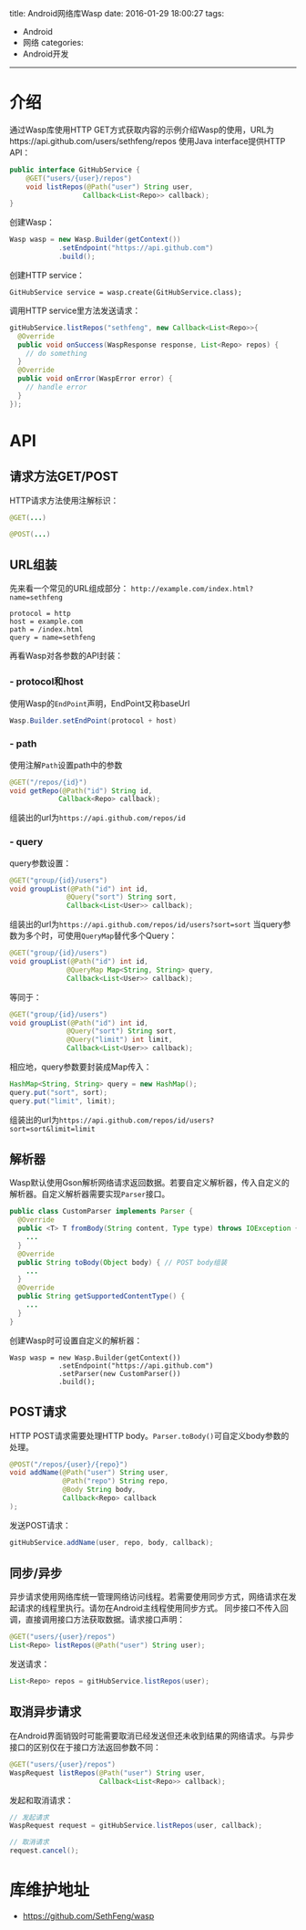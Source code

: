 title: Android网络库Wasp
date: 2016-01-29 18:00:27
tags:
- Android
- 网络
categories:
- Android开发
---
# 介绍
通过Wasp库使用HTTP GET方式获取内容的示例介绍Wasp的使用，URL为https://api.github.com/users/sethfeng/repos
使用Java interface提供HTTP API：
```java
public interface GitHubService {
    @GET("users/{user}/repos")
    void listRepos(@Path("user") String user, 
                  Callback<List<Repo>> callback);
}
```

<!-- more -->

创建Wasp：
```java
Wasp wasp = new Wasp.Builder(getContext())
            .setEndpoint("https://api.github.com")
            .build();
```
创建HTTP service：
```
GitHubService service = wasp.create(GitHubService.class);
```
调用HTTP service里方法发送请求：
```java
gitHubService.listRepos("sethfeng", new Callback<List<Repo>>{
  @Override
  public void onSuccess(WaspResponse response, List<Repo> repos) {
    // do something
  }
  @Override
  public void onError(WaspError error) {
    // handle error
  }
});
```

# API
## 请求方法GET/POST
HTTP请求方法使用注解标识：
```java
@GET(...)
```
```java
@POST(...)
```

## URL组装
先来看一个常见的URL组成部分：
`http://example.com/index.html?name=sethfeng`
```
protocol = http
host = example.com
path = /index.html
query = name=sethfeng
```
再看Wasp对各参数的API封装：
### - protocol和host
使用Wasp的`EndPoint`声明，EndPoint又称baseUrl
```java
Wasp.Builder.setEndPoint(protocol + host)
```
### - path
使用注解`Path`设置path中的参数
```java
@GET("/repos/{id}")
void getRepo(@Path("id") String id, 
            Callback<Repo> callback);
```
组装出的url为`https://api.github.com/repos/id`
### - query
query参数设置：
```java
@GET("group/{id}/users")
void groupList(@Path("id") int id, 
              @Query("sort") String sort, 
              Callback<List<User>> callback);
```
组装出的url为`https://api.github.com/repos/id/users?sort=sort`
当query参数为多个时，可使用`QueryMap`替代多个Query：
```java
@GET("group/{id}/users")
void groupList(@Path("id") int id, 
              @QueryMap Map<String, String> query, 
              Callback<List<User>> callback);
```
等同于：
```java
@GET("group/{id}/users")
void groupList(@Path("id") int id, 
              @Query("sort") String sort, 
              @Query("limit") int limit, 
              Callback<List<User>> callback);
```
相应地，query参数要封装成Map传入：
```java
HashMap<String, String> query = new HashMap();
query.put("sort", sort);
query.put("limit", limit);
```
组装出的url为`https://api.github.com/repos/id/users?sort=sort&limit=limit`

## 解析器
Wasp默认使用Gson解析网络请求返回数据。若要自定义解析器，传入自定义的解析器。自定义解析器需要实现`Parser`接口。
```java
public class CustomParser implements Parser {
  @Override
  public <T> T fromBody(String content, Type type) throws IOException { // 结果解析
    ...
  }
  @Override
  public String toBody(Object body) { // POST body组装
    ...
  }
  @Override
  public String getSupportedContentType() {
    ...
  }
}
```
创建Wasp时可设置自定义的解析器：
```
Wasp wasp = new Wasp.Builder(getContext())
            .setEndpoint("https://api.github.com")
            .setParser(new CustomParser())
            .build();
```

## POST请求
HTTP POST请求需要处理HTTP body。`Parser.toBody()`可自定义body参数的处理。
```java
@POST("/repos/{user}/{repo}")
void addName(@Path("user") String user,
             @Path("repo") String repo,
             @Body String body,
             Callback<Repo> callback
);
```
发送POST请求：
```java
gitHubService.addName(user, repo, body, callback);
```

## 同步/异步
异步请求使用网络库统一管理网络访问线程。若需要使用同步方式，网络请求在发起请求的线程里执行。请勿在Android主线程使用同步方式。
同步接口不传入回调，直接调用接口方法获取数据。请求接口声明：
```java
@GET("users/{user}/repos")
List<Repo> listRepos(@Path("user") String user);
```
发送请求：
```java
List<Repo> repos = gitHubService.listRepos(user);
```

## 取消异步请求
在Android界面销毁时可能需要取消已经发送但还未收到结果的网络请求。与异步接口的区别仅在于接口方法返回参数不同：
```java
@GET("users/{user}/repos")
WaspRequest listRepos(@Path("user") String user, 
                      Callback<List<Repo>> callback);
```
发起和取消请求：
```java
// 发起请求
WaspRequest request = gitHubService.listRepos(user, callback);

// 取消请求
request.cancel();
```

# 库维护地址
  - https://github.com/SethFeng/wasp